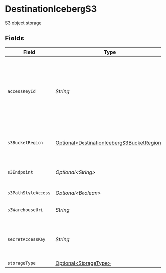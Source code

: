 # DestinationIcebergS3

S3 object storage


## Fields

| Field                                                                                                                                                                                                                                              | Type                                                                                                                                                                                                                                               | Required                                                                                                                                                                                                                                           | Description                                                                                                                                                                                                                                        | Example                                                                                                                                                                                                                                            |
| -------------------------------------------------------------------------------------------------------------------------------------------------------------------------------------------------------------------------------------------------- | -------------------------------------------------------------------------------------------------------------------------------------------------------------------------------------------------------------------------------------------------- | -------------------------------------------------------------------------------------------------------------------------------------------------------------------------------------------------------------------------------------------------- | -------------------------------------------------------------------------------------------------------------------------------------------------------------------------------------------------------------------------------------------------- | -------------------------------------------------------------------------------------------------------------------------------------------------------------------------------------------------------------------------------------------------- |
| `accessKeyId`                                                                                                                                                                                                                                      | *String*                                                                                                                                                                                                                                           | :heavy_check_mark:                                                                                                                                                                                                                                 | The access key ID to access the S3 bucket. Airbyte requires Read and Write permissions to the given bucket. Read more <a href="https://docs.aws.amazon.com/general/latest/gr/aws-sec-cred-types.html#access-keys-and-secret-access-keys">here</a>. | A012345678910EXAMPLE                                                                                                                                                                                                                               |
| `s3BucketRegion`                                                                                                                                                                                                                                   | [Optional\<DestinationIcebergS3BucketRegion>](../../models/shared/DestinationIcebergS3BucketRegion.md)                                                                                                                                             | :heavy_minus_sign:                                                                                                                                                                                                                                 | The region of the S3 bucket. See <a href="https://docs.aws.amazon.com/AWSEC2/latest/UserGuide/using-regions-availability-zones.html#concepts-available-regions">here</a> for all region codes.                                                     |                                                                                                                                                                                                                                                    |
| `s3Endpoint`                                                                                                                                                                                                                                       | *Optional\<String>*                                                                                                                                                                                                                                | :heavy_minus_sign:                                                                                                                                                                                                                                 | Your S3 endpoint url. Read more <a href="https://docs.aws.amazon.com/general/latest/gr/s3.html#:~:text=Service%20endpoints-,Amazon%20S3%20endpoints,-When%20you%20use">here</a>                                                                    | http://localhost:9000                                                                                                                                                                                                                              |
| `s3PathStyleAccess`                                                                                                                                                                                                                                | *Optional\<Boolean>*                                                                                                                                                                                                                               | :heavy_minus_sign:                                                                                                                                                                                                                                 | Use path style access                                                                                                                                                                                                                              | true                                                                                                                                                                                                                                               |
| `s3WarehouseUri`                                                                                                                                                                                                                                   | *String*                                                                                                                                                                                                                                           | :heavy_check_mark:                                                                                                                                                                                                                                 | The Warehouse Uri for Iceberg                                                                                                                                                                                                                      | s3a://my-bucket/path/to/warehouse                                                                                                                                                                                                                  |
| `secretAccessKey`                                                                                                                                                                                                                                  | *String*                                                                                                                                                                                                                                           | :heavy_check_mark:                                                                                                                                                                                                                                 | The corresponding secret to the access key ID. Read more <a href="https://docs.aws.amazon.com/general/latest/gr/aws-sec-cred-types.html#access-keys-and-secret-access-keys">here</a>                                                               | a012345678910ABCDEFGH/AbCdEfGhEXAMPLEKEY                                                                                                                                                                                                           |
| `storageType`                                                                                                                                                                                                                                      | [Optional\<StorageType>](../../models/shared/StorageType.md)                                                                                                                                                                                       | :heavy_minus_sign:                                                                                                                                                                                                                                 | N/A                                                                                                                                                                                                                                                |                                                                                                                                                                                                                                                    |